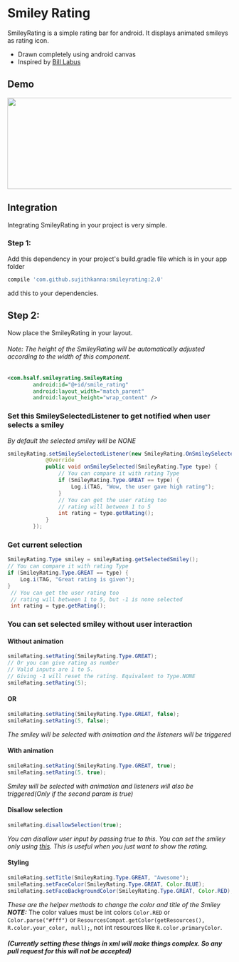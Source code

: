 # Smiley Rating
SmileyRating is a simple rating bar for android. It displays animated smileys as rating icon.
  - Drawn completely using android canvas
  - Inspired by [Bill Labus](https://dribbble.com/shots/2790473-Feedback)

## Demo

 <img src="https://raw.githubusercontent.com/sujithkanna/SmileyRating/master/app/src/main/assets/demo.gif" alt="" data-canonical-src="https://gyazo.com/eb5c5741b6a9a16c692170a41a49c858.png" width="575" height="205" />

## Integration
Integrating SmileyRating in your project is very simple.
### Step 1:
Add this dependency in your project's build.gradle file which is in your app folder
```groovy
compile 'com.github.sujithkanna:smileyrating:2.0'
```
add this to your dependencies.
## Step 2:
Now place the SmileyRating in your layout.
###### *Note: The height of the SmileyRating will be automatically adjusted according to the width of this component.*
```xml
<com.hsalf.smileyrating.SmileyRating
        android:id="@+id/smile_rating"
        android:layout_width="match_parent"
        android:layout_height="wrap_content" />
```
### Set this SmileySelectedListener to get notified when user selects a smiley
*By default the selected smiley will be NONE*
```java
smileyRating.setSmileySelectedListener(new SmileyRating.OnSmileySelectedListener() {
            @Override
            public void onSmileySelected(SmileyRating.Type type) {
                // You can compare it with rating Type
                if (SmileyRating.Type.GREAT == type) {
                    Log.i(TAG, "Wow, the user gave high rating");
                }
                // You can get the user rating too
                // rating will between 1 to 5
                int rating = type.getRating();
            }
        });
 ```

### Get current selection
```java
SmileyRating.Type smiley = smileyRating.getSelectedSmiley();
// You can compare it with rating Type
if (SmileyRating.Type.GREAT == type) {
    Log.i(TAG, "Great rating is given");
}
 // You can get the user rating too
 // rating will between 1 to 5, but -1 is none selected
 int rating = type.getRating();
 ```

### You can set selected smiley without user interaction
#### Without animation
```java
smileRating.setRating(SmileyRating.Type.GREAT);
// Or you can give rating as number
// Valid inputs are 1 to 5.
// Giving -1 will reset the rating. Equivalent to Type.NONE
smileRating.setRating(5);
```
#### OR
```java
smileRating.setRating(SmileyRating.Type.GREAT, false);
smileRating.setRating(5, false);
```
*The smiley will be selected with animation and the listeners will be triggered*
#### With animation
```java
smileRating.setRating(SmileyRating.Type.GREAT, true);
smileRating.setRating(5, true);
```
*Smiley will be selected with animation and listeners will also be triggered(Only if the second param is true)*

#### Disallow selection
```java
smileRating.disallowSelection(true);
```

*You can disallow user input by passing true to this. You can set the smiley only using [this](https://github.com/sujithkanna/SmileyRating/tree/develop#you-can-set-selected-smiley-without-user-interaction). This is useful when you just want to show the rating.*

#### Styling
```java
smileRating.setTitle(SmileyRating.Type.GREAT, "Awesome");
smileRating.setFaceColor(SmileyRating.Type.GREAT, Color.BLUE);
smileRating.setFaceBackgroundColor(SmileyRating.Type.GREAT, Color.RED);
```

*These are the helper methods to change the color and title of the Smiley*
**_NOTE:_**  The color values must be int colors ```Color.RED``` or ```Color.parse("#fff")``` or ```ResourcesCompat.getColor(getResources(), R.color.your_color, null);```, not int resources like ```R.color.primaryColor```.
##### (Currently setting these things in xml will make things complex. So any pull request for this will not be accepted)